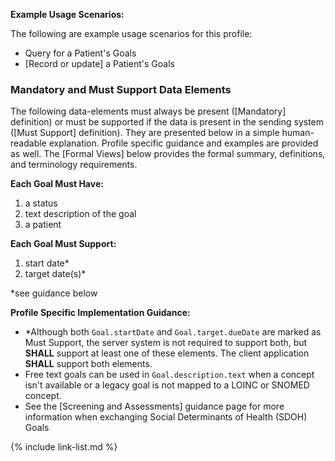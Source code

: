 
**Example Usage Scenarios:**

The following are example usage scenarios for this profile:

-   Query for a Patient's Goals
-   [Record or update] a Patient's Goals


### Mandatory and Must Support Data Elements


The following data-elements must always be present ([Mandatory] definition) or must be supported if the data is present in the sending system ([Must Support] definition). They are presented below in a simple human-readable explanation.  Profile specific guidance and examples are provided as well.  The [Formal Views] below provides the  formal summary, definitions, and  terminology requirements.  

**Each Goal Must Have:**

1.  a status
1.  text description of the goal
1.  a patient

<div class="bg-success" markdown="1">

**Each Goal Must Support:**

1. start date*
2. target date(s)*

\*see guidance below
</div><!-- new-content -->

**Profile Specific Implementation Guidance:**
-  <span class="bg-success" markdown="1">\*Although both `Goal.startDate` and `Goal.target.dueDate` are marked as Must Support, the server system is not required to support both, but **SHALL** support at least one of these elements. The client application **SHALL** support both elements.</span><!-- new-content -->
- Free text goals can be used in `Goal.description.text` when a concept isn't available or a legacy goal is not mapped to a LOINC or SNOMED concept.
-  See the [Screening and Assessments] guidance page for more information when exchanging Social Determinants of Health (SDOH) Goals

{% include link-list.md %}
